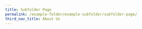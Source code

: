 ```yaml
---
title: Subfolder Page
permalink: /example-folder/example-subfolder/subfolder-page/
third_nav_title: About Us
---
```

